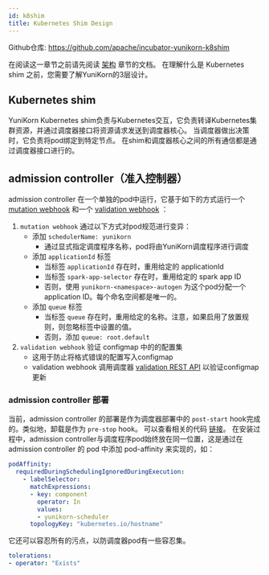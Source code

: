 ```yaml
---
id: k8shim
title: Kubernetes Shim Design
---
```


<!--
Licensed to the Apache Software Foundation (ASF) under one
or more contributor license agreements.  See the NOTICE file
distributed with this work for additional information
regarding copyright ownership.  The ASF licenses this file
to you under the Apache License, Version 2.0 (the
"License"); you may not use this file except in compliance
with the License.  You may obtain a copy of the License at

  http://www.apache.org/licenses/LICENSE-2.0

Unless required by applicable law or agreed to in writing,
software distributed under the License is distributed on an
"AS IS" BASIS, WITHOUT WARRANTIES OR CONDITIONS OF ANY
KIND, either express or implied.  See the License for the
specific language governing permissions and limitations
under the License.
-->

Github仓库: https://github.com/apache/incubator-yunikorn-k8shim

在阅读这一章节之前请先阅读 [架构](architecture.md) 章节的文档。
在理解什么是 Kubernetes shim 之前，您需要了解YuniKorn的3层设计。

## Kubernetes shim

YuniKorn Kubernetes shim负责与Kubernetes交互，它负责转译Kubernetes集群资源，并通过调度器接口将资源请求发送到调度器核心。
当调度器做出决策时，它负责将pod绑定到特定节点。
在shim和调度器核心之间的所有通信都是通过调度器接口进行的。

## admission controller（准入控制器）

admission controller 在一个单独的pod中运行，它基于如下的方式运行一个 [mutation webhook](https://kubernetes.io/docs/reference/access-authn-authz/admission-controllers/#validatingadmissionwebhook) 和一个 [validation webhook](https://kubernetes.io/docs/reference/access-authn-authz/admission-controllers/#validatingadmissionwebhook) ：

1. `mutation webhook` 通过以下方式对pod规范进行变异：
   - 添加 `schedulerName: yunikorn`
     - 通过显式指定调度程序名称，pod将由YuniKorn调度程序进行调度
   - 添加 `applicationId` 标签
     - 当标签 `applicationId` 存在时，重用给定的 applicationId
     - 当标签 `spark-app-selector` 存在时，重用给定的 spark app ID
     - 否则，使用 `yunikorn-<namespace>-autogen` 为这个pod分配一个 application ID。每个命名空间都是唯一的。
   - 添加 `queue` 标签
     - 当标签 `queue` 存在时，重用给定的名称。注意，如果启用了放置规则，则忽略标签中设置的值。
     - 否则，添加 `queue: root.default`
2. `validation webhook` 验证 configmap 中的的配置集
   - 这用于防止将格式错误的配置写入configmap
   - validation webhook 调用调度器 [validation REST API](api/scheduler.md#configuration-validation) 以验证configmap更新

### admission controller 部署

当前，admission controller 的部署是作为调度器部署中的 `post-start` hook完成的。类似地，卸载是作为 `pre-stop` hook。
可以查看相关的代码 [链接](https://github.com/apache/incubator-yunikorn-release/blob/56e580af24ed3433e7d73d9ea556b19ad7b74337/helm-charts/yunikorn/templates/deployment.yaml#L80-L85)。
在安装过程中，admission controller与调度程序pod始终放在同一位置，这是通过在admission controller 的 pod 中添加 pod-affinity 来实现的，如：

```yaml
podAffinity:
  requiredDuringSchedulingIgnoredDuringExecution:
    - labelSelector:
      matchExpressions:
      - key: component
        operator: In
        values:
        - yunikorn-scheduler
      topologyKey: "kubernetes.io/hostname"
```

它还可以容忍所有的污点，以防调度器pod有一些容忍集。

```yaml
tolerations:
- operator: "Exists"
```
